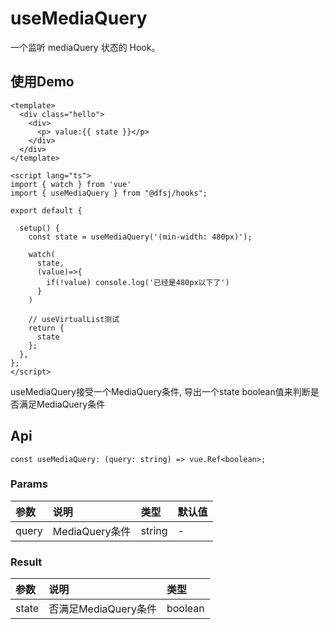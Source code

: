 # useMediaQuery

一个监听 mediaQuery 状态的 Hook。

## 使用Demo

```vue
<template>
  <div class="hello">
    <div>
      <p> value:{{ state }}</p>
    </div>
  </div>
</template>

<script lang="ts">
import { watch } from 'vue'
import { useMediaQuery } from "@dfsj/hooks";

export default {
  
  setup() {
    const state = useMediaQuery('(min-width: 480px)');

    watch(
      state,
      (value)=>{
        if(!value) console.log('已经是480px以下了')
      }
    )
    
    // useVirtualList测试
    return {
      state
    };
  },
};
</script>
```

useMediaQuery接受一个MediaQuery条件, 导出一个state boolean值来判断是否满足MediaQuery条件

## Api

```
const useMediaQuery: (query: string) => vue.Ref<boolean>;
```

### Params

| 参数    | 说明            | 类型     | 默认值 |
|:------|:--------------|:-------|:----|
| query | MediaQuery条件	 | string | -   |

### Result

| 参数     | 说明               | 类型      |
|:-------|:-----------------|:--------|
| state	 | 否满足MediaQuery条件	 | boolean |

